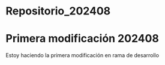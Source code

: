 # Repositorio_202408
# Primera modificación 202408
Estoy haciendo la primera modificación en rama de desarrollo
